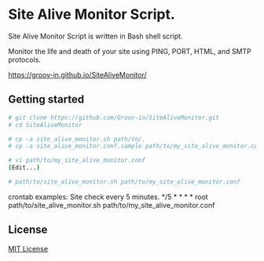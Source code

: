 # Site Alive Monitor Script.

Site Alive Monitor Script is written in Bash shell script.

Monitor the life and death of your site using PING, PORT, HTML, and SMTP protocols.

https://groov-in.github.io/SiteAliveMonitor/

## Getting started

```bash
# git clone https://github.com/Groov-in/SiteAliveMonitor.git
# cd SiteAliveMonitor

# cp -a site_alive_monitor.sh path/to/.
# cp -a site_alive_monitor.conf.sample path/to/my_site_alive_monitor.conf

# vi path/to/my_site_alive_monitor.conf
(Edit...)

# path/to/site_alive_monitor.sh path/to/my_site_alive_monitor.conf
```
crontab examples: 
Site check every 5 minutes. 
*/5 * * * * root path/to/site_alive_monitor.sh path/to/my_site_alive_monitor.conf

## License
[MIT License](https://github.com/Groov-in/SiteAliveMonitor/blob/main/LICENSE)
